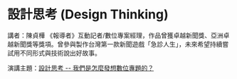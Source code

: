 # 設計思考 (Design Thinking)
講者：陳貞樺
《報導者》互動記者/數位專案經理，作品曾獲卓越新聞獎、亞洲卓越新聞獎等獎項。曾參與製作台灣第一款新聞遊戲「急診人生」，未來希望持續嘗試用不同形式與技術說出好故事。

演講主題：[設計思考 -- 我們是怎麼發想數位專題的？](https://docs.google.com/presentation/d/1U5CO_AMoKG2aVcAY8gcQC6q3zXB7QnEsg5PiQ07mbLQ/edit#slide=id.g45b61515dd_0_173)
